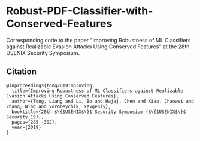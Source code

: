 # Robust-PDF-Classifier-with-Conserved-Features

Corresponding code to the paper "Improving Robustness of ML Classifiers against Realizable Evasion Attacks Using Conserved Features" at the 28th USENIX Security Symposium.

## Citation

```
@inproceedings{tong2019improving,
  title={Improving Robustness of ML Classifiers against Realizable Evasion Attacks Using Conserved Features},
  author={Tong, Liang and Li, Bo and Hajaj, Chen and Xiao, Chaowei and Zhang, Ning and Vorobeychik, Yevgeniy},
  booktitle={28th $\{$USENIX$\}$ Security Symposium ($\{$USENIX$\}$ Security 19)},
  pages={285--302},
  year={2019}
}
```
